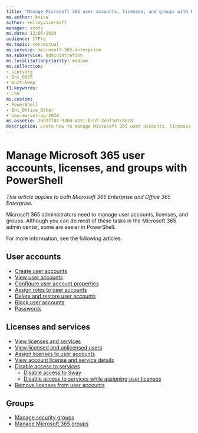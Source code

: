 ```yaml
---
title: "Manage Microsoft 365 user accounts, licenses, and groups with PowerShell"
ms.author: kvice
author: kelleyvice-msft
manager: scotv
ms.date: 12/06/2024
audience: ITPro
ms.topic: conceptual
ms.service: microsoft-365-enterprise
ms.subservice: administration
ms.localizationpriority: medium
ms.collection: 
- scotvorg
- Ent_O365
- must-keep
f1.keywords:
- CSH
ms.custom: 
- PowerShell
- Ent_Office_Other
- seo-marvel-apr2020
ms.assetid: 26b9ff81-93b0-4251-beaf-3c9f1d7c80c8
description: Learn how to manage Microsoft 365 user accounts, licenses, and groups with PowerShell.
---
```


# Manage Microsoft 365 user accounts, licenses, and groups with PowerShell

*This article applies to both Microsoft 365 Enterprise and Office 365 Enterprise.*

Microsoft 365 administrators need to manage user accounts, licenses, and groups. Although you can do most of these tasks in the Microsoft 365 admin center, some are easier in PowerShell.

For more information, see the following articles.

## User accounts

- [Create user accounts](create-user-accounts-with-microsoft-365-powershell.md)
- [View user accounts](view-user-accounts-with-microsoft-365-powershell.md)
- [Configure user account properties](configure-user-account-properties-with-microsoft-365-powershell.md)
- [Assign roles to user accounts](assign-roles-to-user-accounts-with-microsoft-365-powershell.md)
- [Delete and restore user accounts](delete-and-restore-user-accounts-with-microsoft-365-powershell.md)
- [Block user accounts](block-user-accounts-with-microsoft-365-powershell.md)
- [Passwords](manage-passwords-with-microsoft-365-powershell.md)

## Licenses and services
- [View licenses and services](view-licenses-and-services-with-microsoft-365-powershell.md)
- [View licensed and unlicensed users](view-licensed-and-unlicensed-users-with-microsoft-365-powershell.md)
- [Assign licenses to user accounts](assign-licenses-to-user-accounts-with-microsoft-365-powershell.md)
- [View account license and service details](view-account-license-and-service-details-with-microsoft-365-powershell.md)
- [Disable access to services](disable-access-to-services-with-microsoft-365-powershell.md)
  - [Disable access to Sway](disable-access-to-sway-with-microsoft-365-powershell.md)
  - [Disable access to services while assigning user licenses](disable-access-to-services-while-assigning-user-licenses.md)
- [Remove licenses from user accounts](remove-licenses-from-user-accounts-with-microsoft-365-powershell.md)

## Groups
- [Manage security groups](manage-security-groups-with-microsoft-365-powershell.md)
- [Manage Microsoft 365 groups](manage-microsoft-365-groups-with-powershell.md)
